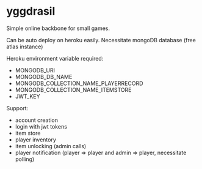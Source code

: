 # yggdrasil

Simple online backbone for small games.

Can be auto deploy on heroku easily. Necessitate mongoDB database (free atlas instance)

Heroku environment variable required:
- MONGODB_URI
- MONGODB_DB_NAME
- MONGODB_COLLECTION_NAME_PLAYERRECORD
- MONGODB_COLLECTION_NAME_ITEMSTORE
- JWT_KEY

Support:
  - account creation
  - login with jwt tokens
  - item store
  - player inventory
  - item unlocking (admin calls)
  - player notification (player => player and admin => player, necessitate polling)
